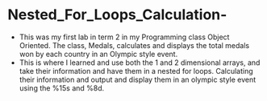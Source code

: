 # Nested_For_Loops_Calculation-
- This was my first lab in term 2 in my Programming class Object Oriented. The class, Medals, calculates and displays the total medals won by each country in an Olympic style event.
- This is where I learned and use both the 1 and 2 dimensional arrays, and take their information and have them in a nested for loops. Calculating their information and output and display them in an olympic style event using the %15s and %8d. 
